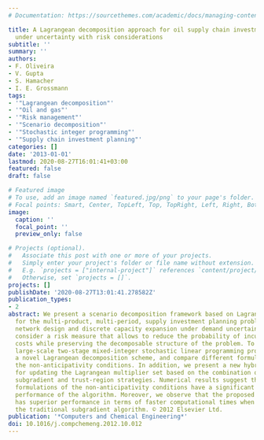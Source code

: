 ```yaml
---
# Documentation: https://sourcethemes.com/academic/docs/managing-content/

title: A Lagrangean decomposition approach for oil supply chain investment planning
  under uncertainty with risk considerations
subtitle: ''
summary: ''
authors:
- F. Oliveira
- V. Gupta
- S. Hamacher
- I. E. Grossmann
tags:
- '"Lagrangean decomposition"'
- '"Oil and gas"'
- '"Risk management"'
- '"Scenario decomposition"'
- '"Stochastic integer programming"'
- '"Supply chain investment planning"'
categories: []
date: '2013-01-01'
lastmod: 2020-08-27T16:01:41+03:00
featured: false
draft: false

# Featured image
# To use, add an image named `featured.jpg/png` to your page's folder.
# Focal points: Smart, Center, TopLeft, Top, TopRight, Left, Right, BottomLeft, Bottom, BottomRight.
image:
  caption: ''
  focal_point: ''
  preview_only: false

# Projects (optional).
#   Associate this post with one or more of your projects.
#   Simply enter your project's folder or file name without extension.
#   E.g. `projects = ["internal-project"]` references `content/project/deep-learning/index.md`.
#   Otherwise, set `projects = []`.
projects: []
publishDate: '2020-08-27T13:01:41.278582Z'
publication_types:
- 2
abstract: We present a scenario decomposition framework based on Lagrangean decomposition
  for the multi-product, multi-period, supply investment planning problem considering
  network design and discrete capacity expansion under demand uncertainty. We also
  consider a risk measure that allows to reduce the probability of incurring in high
  costs while preserving the decomposable structure of the problem. To solve the resulting
  large-scale two-stage mixed-integer stochastic linear programming problem we propose
  a novel Lagrangean decomposition scheme, and compare different formulations for
  the non-anticipativity conditions. In addition, we present a new hybrid algorithm
  for updating the Lagrangean multiplier set based on the combination of cutting-plane,
  subgradient and trust-region strategies. Numerical results suggest that different
  formulations of the non-anticipativity conditions have a significant impact on the
  performance of the algorithm. Moreover, we observe that the proposed hybrid approach
  has superior performance in terms of faster computational times when compared with
  the traditional subgradient algorithm. © 2012 Elsevier Ltd.
publication: '*Computers and Chemical Engineering*'
doi: 10.1016/j.compchemeng.2012.10.012
---
```

